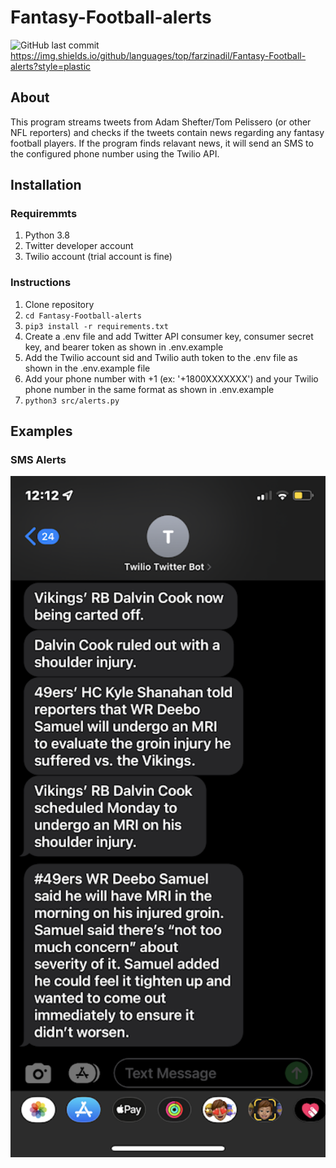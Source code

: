 # Fantasy-Football-alerts

![GitHub last commit](https://img.shields.io/github/last-commit/farzinadil/Fantasy-Football-alerts?style=plastic) https://img.shields.io/github/languages/top/farzinadil/Fantasy-Football-alerts?style=plastic

## About

This program streams tweets from Adam Shefter/Tom Pelissero (or other NFL reporters) and checks if the tweets contain news regarding any fantasy football players. If the program finds relavant news, it will send an SMS to the configured phone number using the Twilio API.

## Installation

### Requiremmts

1. Python 3.8
2. Twitter developer account
3. Twilio account (trial account is fine)

### Instructions

1. Clone repository
2. <code>cd Fantasy-Football-alerts</code>
3. <code>pip3 install -r requirements.txt</code>
4. Create a .env file and add Twitter API consumer key, consumer secret key, and bearer token as shown in .env.example
5. Add the Twilio account sid and Twilio auth token to the .env file as shown in the .env.example file
6. Add your phone number with +1 (ex: '+1800XXXXXXX') and your Twilio phone number in the same format as shown in .env.example
7. <code>python3 src/alerts.py</code>

## Examples

### SMS Alerts

<img src="public/img/sms_screenshot.PNG" width="600">
